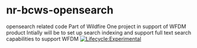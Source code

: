 # nr-bcws-opensearch
opensearch related code
Part of Wildfire One project in support of WFDM product
Intially will be to set up search indexing and support full text search capabilities to support WFDM 
[![Lifecycle:Experimental](https://img.shields.io/badge/Lifecycle-Experimental-339999)](<Redirect-URL>)
